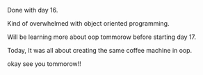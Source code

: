 Done with day 16.

Kind of overwhelmed with object oriented programming.

Will be learning more about oop tommorow before starting day 17.

Today, It was all about creating the same coffee machine in oop.

okay see you tommorow!!